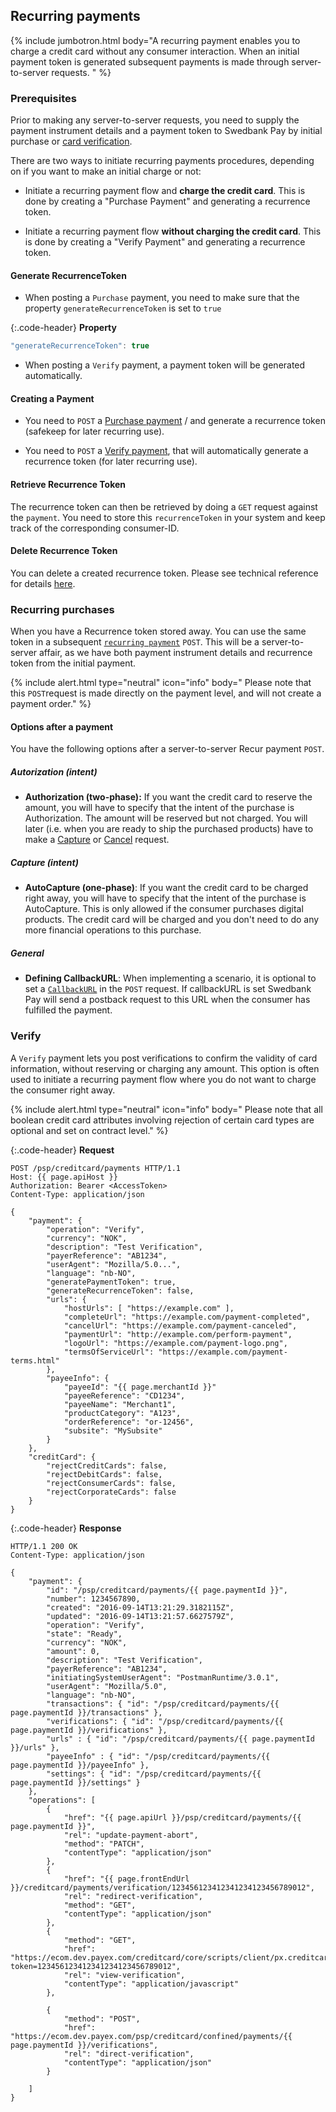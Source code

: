 ## Recurring payments

{% include jumbotron.html body="A recurring payment enables you to charge a
credit card without any consumer interaction. When an initial payment token is
generated subsequent payments is made through server-to-server requests. " %}

### Prerequisites

Prior to making any server-to-server requests, you need to supply the payment
instrument details and a payment token to Swedbank Pay by initial purchase or
[card verification][payment-verify].

There are two ways to initiate recurring payments procedures,
depending on if you want to make an initial charge or not:

* Initiate a recurring payment flow and **charge the credit card**.
  This is done by creating a "Purchase Payment" and generating a
  recurrence token.

* Initiate a recurring payment flow **without charging the credit card**.
  This is done by creating  a "Verify Payment" and generating a recurrence token.

#### Generate RecurrenceToken

* When posting a `Purchase` payment, you need to make sure that the property
  `generateRecurrenceToken` is set to `true`

{:.code-header}
**Property**

```js
"generateRecurrenceToken": true
```

* When posting a `Verify` payment, a payment token will be generated
  automatically.

#### Creating a Payment

* You need to `POST` a [Purchase payment][card-payment-purchase] / and
  generate a recurrence token (safekeep for later recurring use).

* You need to `POST` a [Verify payment][payment-verify], that will
  automatically generate a recurrence token (for later recurring use).

#### Retrieve Recurrence Token

The recurrence token can then be retrieved by doing a `GET` request against the
`payment`. You need to store this `recurrenceToken` in your system and keep
track of the corresponding consumer-ID.

#### Delete Recurrence Token

You can delete a created recurrence token.
Please see technical reference for details
[here][card-payments-remove-payment-token].

### Recurring purchases

When you have a Recurrence token stored away. You can use the same token in a
subsequent [`recurring payment`][card-payment-recur] `POST`.
This will be a server-to-server affair, as we have both payment instrument
details and recurrence token from the initial payment.

{% include alert.html type="neutral" icon="info" body="
Please note that this `POST`request is made directly on the payment level,
and will not create a payment order." %}

#### Options after a payment

You have the following options after a server-to-server Recur payment `POST`.

##### Autorization (intent)

* **Authorization (two-phase):** If you want the credit card to reserve the
  amount, you will have to specify that the intent of the purchase is
  Authorization.
  The amount will be reserved but not charged.
  You will later (i.e. when you are ready to ship the purchased products)
  have to make a [Capture][card-payment-capture] or
  [Cancel][card-payment-cancel] request.

##### Capture (intent)

* **AutoCapture (one-phase)**: If you want the credit card to be charged right
  away, you will have to specify that the intent of the purchase is AutoCapture.
  This is only allowed if the consumer purchases digital products. The credit
  card will be charged and you don't need to do any more financial operations to
  this purchase.​​​​​

##### General

* **Defining CallbackURL**: When implementing a scenario,
  it is optional to set a [`CallbackURL`][technical-reference-callback]
  in the `POST` request.
  If callbackURL is set Swedbank Pay will send a postback request to this URL
  when the consumer has fulfilled the payment.

### Verify

A `Verify` payment lets you post verifications to confirm the validity of
card information, without reserving or charging any amount.
This option is often used to initiate a recurring payment
flow where you do not want to charge the consumer right away.

{% include alert.html type="neutral" icon="info" body="
Please note that all boolean credit card attributes involving rejection of
certain card types are optional and set on contract level." %}

{:.code-header}
**Request**

```http
POST /psp/creditcard/payments HTTP/1.1
Host: {{ page.apiHost }}
Authorization: Bearer <AccessToken>
Content-Type: application/json

{
    "payment": {
        "operation": "Verify",
        "currency": "NOK",
        "description": "Test Verification",
        "payerReference": "AB1234",
        "userAgent": "Mozilla/5.0...",
        "language": "nb-NO",
        "generatePaymentToken": true,
        "generateRecurrenceToken": false,
        "urls": {
            "hostUrls": [ "https://example.com" ],
            "completeUrl": "https://example.com/payment-completed",
            "cancelUrl": "https://example.com/payment-canceled",
            "paymentUrl": "http://example.com/perform-payment",
            "logoUrl": "https://example.com/payment-logo.png",
            "termsOfServiceUrl": "https://example.com/payment-terms.html"
        },
        "payeeInfo": {
            "payeeId": "{{ page.merchantId }}"
            "payeeReference": "CD1234",
            "payeeName": "Merchant1",
            "productCategory": "A123",
            "orderReference": "or-12456",
            "subsite": "MySubsite"
        }
    },
    "creditCard": {
        "rejectCreditCards": false,
        "rejectDebitCards": false,
        "rejectConsumerCards": false,
        "rejectCorporateCards": false
    }
}
```

{:.code-header}
**Response**

```http
HTTP/1.1 200 OK
Content-Type: application/json

{
    "payment": {
        "id": "/psp/creditcard/payments/{{ page.paymentId }}",
        "number": 1234567890,
        "created": "2016-09-14T13:21:29.3182115Z",
        "updated": "2016-09-14T13:21:57.6627579Z",
        "operation": "Verify",
        "state": "Ready",
        "currency": "NOK",
        "amount": 0,
        "description": "Test Verification",
        "payerReference": "AB1234",
        "initiatingSystemUserAgent": "PostmanRuntime/3.0.1",
        "userAgent": "Mozilla/5.0",
        "language": "nb-NO",
        "transactions": { "id": "/psp/creditcard/payments/{{ page.paymentId }}/transactions" },
        "verifications": { "id": "/psp/creditcard/payments/{{ page.paymentId }}/verifications" },
        "urls" : { "id": "/psp/creditcard/payments/{{ page.paymentId }}/urls" },
        "payeeInfo" : { "id": "/psp/creditcard/payments/{{ page.paymentId }}/payeeInfo" },
        "settings": { "id": "/psp/creditcard/payments/{{ page.paymentId }}/settings" }
    },
    "operations": [
        {
            "href": "{{ page.apiUrl }}/psp/creditcard/payments/{{ page.paymentId }}",
            "rel": "update-payment-abort",
            "method": "PATCH",
            "contentType": "application/json"
        },
        {
            "href": "{{ page.frontEndUrl }}/creditcard/payments/verification/123456123412341234123456789012",
            "rel": "redirect-verification",
            "method": "GET",
            "contentType": "application/json"
        },
        {
            "method": "GET",
            "href": "https://ecom.dev.payex.com/creditcard/core/scripts/client/px.creditcard.client.js?token=123456123412341234123456789012",
            "rel": "view-verification",
            "contentType": "application/javascript"
        },

        {
            "method": "POST",
            "href": "https://ecom.dev.payex.com/psp/creditcard/confined/payments/{{ page.paymentId }}/verifications",
            "rel": "direct-verification",
            "contentType": "application/json"
        }

    ]
}
```

[payment-verify]: #verify
[card-payment-purchase]: #create-payment
[card-payment-recur]: #recurring-payments
[card-payment-capture]: #capture-sequence
[card-payment-cancel]: #cancel-sequence
[card-payments-remove-payment-token]: #delete-payment-token
[technical-reference-callback]: /other-features#callback
